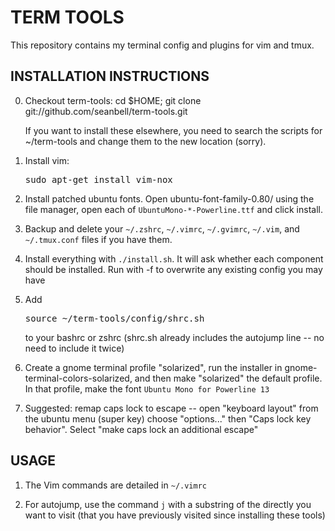# TERM TOOLS

This repository contains my terminal config and plugins for vim and tmux.

## INSTALLATION INSTRUCTIONS

0. Checkout term-tools:
    cd $HOME; git clone git://github.com/seanbell/term-tools.git

    If you want to install these elsewhere, you need to search the scripts for
    ~/term-tools and change them to the new location (sorry).

1. Install vim: <pre>sudo apt-get install vim-nox</pre>

2. Install patched ubuntu fonts.  Open ubuntu-font-family-0.80/ using the file
   manager, open each of `UbuntuMono-*-Powerline.ttf` and click install.

3. Backup and delete your `~/.zshrc`, `~/.vimrc`, `~/.gvimrc`, `~/.vim`, and
   `~/.tmux.conf` files if you have them.

4. Install everything with `./install.sh`.  It will ask whether each component
   should be installed.  Run with -f to overwrite any existing config you may have

5. Add <pre>source ~/term-tools/config/shrc.sh</pre> to your bashrc or zshrc (shrc.sh
   already includes the autojump line -- no need to include it twice)

6. Create a gnome terminal profile "solarized", run the installer in
   gnome-terminal-colors-solarized, and then make "solarized" the default profile.
   In that profile, make the font `Ubuntu Mono for Powerline 13`

7. Suggested: remap caps lock to escape -- open "keyboard layout" from the
   ubuntu menu (super key) choose "options..." then "Caps lock key behavior".
   Select "make caps lock an additional escape"

## USAGE

1. The Vim commands are detailed in `~/.vimrc`

2. For autojump, use the command `j` with a substring of the directly you want to visit
   (that you have previously visited since installing these tools)

